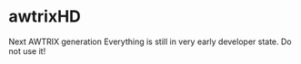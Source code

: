 # awtrixHD

Next AWTRIX generation
Everything is still in very early developer state. Do not use it!

